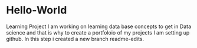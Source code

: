 # Hello-World
Learning Project
I am working on learning data base concepts to get in Data science and that is why to create a portfoloio of my projects I am setting up github.
In this step i created a new branch readme-edits.
